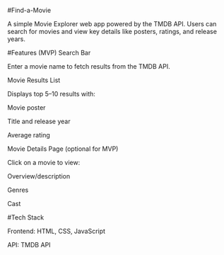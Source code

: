 #Find-a-Movie

A simple Movie Explorer web app powered by the TMDB API. Users can search for movies and view key details like posters, ratings, and release years.

#Features (MVP)
Search Bar

Enter a movie name to fetch results from the TMDB API.

Movie Results List

Displays top 5–10 results with:

Movie poster

Title and release year

Average rating

Movie Details Page (optional for MVP)

Click on a movie to view:

Overview/description

Genres

Cast 

#Tech Stack

Frontend: HTML, CSS, JavaScript 

API: TMDB API

